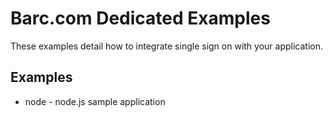 # Barc.com Dedicated Examples

These examples detail how to integrate single sign on with your application.

## Examples

* node - node.js sample application
